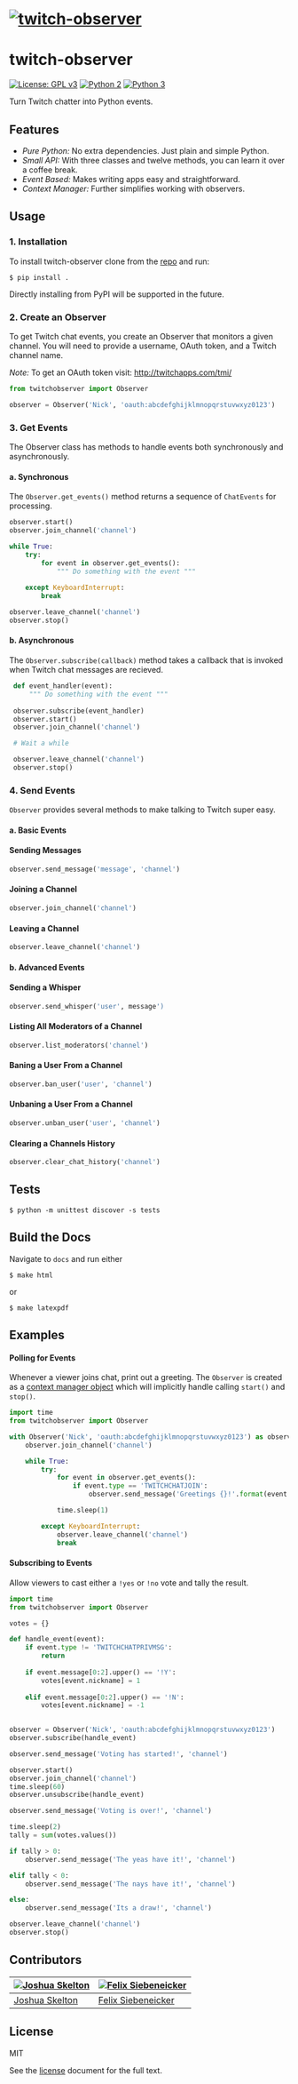# [![twitch-observer](.media/header.png)](https://github.com/JoshuaSkelly/twitch-observer)

# twitch-observer

[![License: GPL v3](https://img.shields.io/badge/license-MIT-blue.svg?style=flat-square)](./LICENSE) [![Python 2](https://img.shields.io/badge/python-2-blue.svg?style=flat-square)](https://www.python.org/) [![Python 3](https://img.shields.io/badge/python-3-blue.svg?style=flat-square)](https://www.python.org/)

Turn Twitch chatter into Python events.

## Features

- *Pure Python:* No extra dependencies. Just plain and simple Python.
- *Small API:* With three classes and twelve methods, you can learn it over a coffee break.
- *Event Based:* Makes writing apps easy and straightforward.
- *Context Manager:* Further simplifies working with observers.

## Usage

### 1. Installation

To install twitch-observer clone from the [repo](https://github.com/JoshuaSkelly/twitch-observer) and run:

```
$ pip install .
```

Directly installing from PyPI will be supported in the future.

### 2. Create an Observer

To get Twitch chat events, you create an Observer that monitors a given channel. You will need to provide a username, OAuth token, and a Twitch channel name.

*Note:* To get an OAuth token visit: http://twitchapps.com/tmi/

```python
from twitchobserver import Observer

observer = Observer('Nick', 'oauth:abcdefghijklmnopqrstuvwxyz0123')
```

### 3. Get Events

The Observer class has methods to handle events both synchronously and asynchronously.

#### a. Synchronous

The ```Observer.get_events()``` method returns a sequence of ```ChatEvents``` for processing.

```python
observer.start()
observer.join_channel('channel')

while True:
    try:
        for event in observer.get_events():
            """ Do something with the event """
            
    except KeyboardInterrupt:
        break

observer.leave_channel('channel')
observer.stop()
```

#### b. Asynchronous

The ```Observer.subscribe(callback)``` method takes a callback that is invoked when Twitch chat messages are recieved. 

```python
 def event_handler(event):
     """ Do something with the event """
     
 observer.subscribe(event_handler)
 observer.start()
 observer.join_channel('channel')

 # Wait a while

 observer.leave_channel('channel')
 observer.stop()
```

### 4. Send Events

```Observer``` provides several methods to make talking to Twitch super easy.

#### a. Basic Events

#### Sending Messages

```python
observer.send_message('message', 'channel')
```

#### Joining a Channel

```python
observer.join_channel('channel')
```

#### Leaving a Channel

```python
observer.leave_channel('channel')
```

#### b. Advanced Events

#### Sending a Whisper

```python
observer.send_whisper('user', message')
```

#### Listing All Moderators of a Channel

```python
observer.list_moderators('channel')
```

#### Baning a User From a Channel

```python
observer.ban_user('user', 'channel')
```

#### Unbaning a User From a Channel

```python
observer.unban_user('user', 'channel')
```

#### Clearing a Channels History

```python
observer.clear_chat_history('channel')
```

## Tests

```$ python -m unittest discover -s tests```

## Build the Docs

Navigate to `docs` and run either

```$ make html```

or

```$ make latexpdf```

## Examples

#### Polling for Events

Whenever a viewer joins chat, print out a greeting. The ```Observer``` is created as a [context manager object](https://docs.python.org/3/reference/datamodel.html#context-managers) which will implicitly handle calling ```start()``` and ```stop()```.

```python
import time
from twitchobserver import Observer

with Observer('Nick', 'oauth:abcdefghijklmnopqrstuvwxyz0123') as observer:
    observer.join_channel('channel')

    while True:
        try:
            for event in observer.get_events():
                if event.type == 'TWITCHCHATJOIN':
                    observer.send_message('Greetings {}!'.format(event.nickname), 'channel')

            time.sleep(1)

        except KeyboardInterrupt:
            observer.leave_channel('channel')
            break
```

#### Subscribing to Events

Allow viewers to cast either a ```!yes``` or ```!no``` vote and tally the result.

```python
import time
from twitchobserver import Observer

votes = {}

def handle_event(event):
    if event.type != 'TWITCHCHATPRIVMSG':
        return
        
    if event.message[0:2].upper() == '!Y':
        votes[event.nickname] = 1
        
    elif event.message[0:2].upper() == '!N':
        votes[event.nickname] = -1
        

observer = Observer('Nick', 'oauth:abcdefghijklmnopqrstuvwxyz0123')
observer.subscribe(handle_event)

observer.send_message('Voting has started!', 'channel')

observer.start()
observer.join_channel('channel')
time.sleep(60)
observer.unsubscribe(handle_event)

observer.send_message('Voting is over!', 'channel')

time.sleep(2)
tally = sum(votes.values())

if tally > 0:
    observer.send_message('The yeas have it!', 'channel')

elif tally < 0:
    observer.send_message('The nays have it!', 'channel')

else:
    observer.send_message('Its a draw!', 'channel')

observer.leave_channel('channel')
observer.stop()
```

## Contributors

[![Joshua Skelton](https://avatars.githubusercontent.com/u/372642?s=130)](http://github.com/joshuaskelly) | [![Felix Siebeneicker](https://avatars0.githubusercontent.com/u/13063023?s=130)](https://github.com/pythooonuser)
---|---
[Joshua Skelton](http://github.com/joshuaskelly) | [Felix Siebeneicker](https://github.com/pythooonuser)

## License
MIT

See the [license](./LICENSE) document for the full text.
